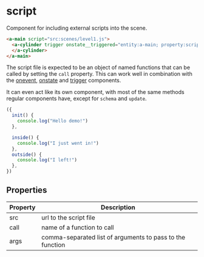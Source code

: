 # script

Component for including external scripts into the scene.

```html
<a-main script="src:scenes/level1.js">
  <a-cylinder trigger onstate__triggered="entity:a-main; property:script.call; on:inside; off:outside;" visible="false">
  </a-cylinder>
</a-main>
```

The script file is expected to be an object of named functions that can be called by setting the `call` property. This can work well in combination with the [onevent](./onevent.md), [onstate](./onstate.md) and [trigger](./trigger.md) components.

It can even act like its own component, with most of the same methods regular components have, except for `schema` and `update`.

```js
({
  init() {
    console.log("Hello demo!")
  },

  inside() {
    console.log("I just went in!")
  },
  outside() {
    console.log("I left!")
  },
})
```


## Properties

| Property | Description                                               |
| -------- | --------------------------------------------------------- |
| src      | url to the script file                                    |
| call     | name of a function to call                                |
| args     | comma-separated list of arguments to pass to the function |
